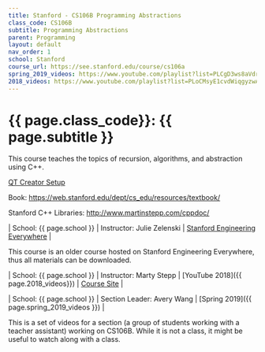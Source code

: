 ```yaml
---
title: Stanford - CS106B Programming Abstractions
class_code: CS106B
subtitle: Programming Abstractions
parent: Programming
layout: default
nav_order: 1
school: Stanford
course_url: https://see.stanford.edu/course/cs106a
spring_2019_videos: https://www.youtube.com/playlist?list=PLCgD3ws8aVdrugzrofJy__9IzO4EeBpgD
2018_videos: https://www.youtube.com/playlist?list=PLoCMsyE1cvdWiqgyzwAz_uGLSHsuYZlMX
---
```


# {{ page.class_code}}: {{ page.subtitle }}

This course teaches the topics of recursion, algorithms, and abstraction using C++.

[QT Creator Setup](https://web.stanford.edu/dept/cs_edu/resources/qt/)

Book: https://web.stanford.edu/dept/cs_edu/resources/textbook/

Stanford C++ Libraries: http://www.martinstepp.com/cppdoc/

| School: {{ page.school }} | Instructor: Julie Zelenski | [Stanford Engineering Everywhere](https://see.stanford.edu/Course/CS106B) | 

This course is an older course hosted on Stanford Engineering Everywhere, thus all materials can be downloaded.

| School: {{ page.school }} | Instructor: Marty Stepp | [YouTube 2018]({{ page.2018_videos}}) | [Course Site](https://web.archive.org/web/20180214133655/http://web.stanford.edu:80/class/cs106b/) |

| School: {{ page.school }} | Section Leader: Avery Wang | [Spring 2019]({{ page.spring_2019_videos }}) |

This is a set of videos for a section (a group of students working with a teacher assistant) working on CS106B. While it is not a class, it might be useful to watch along with a class.
